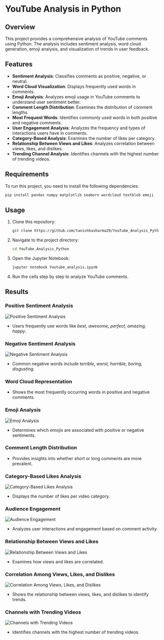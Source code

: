 # YouTube Analysis in Python

## Overview

This project provides a comprehensive analysis of YouTube comments using Python. The analysis includes sentiment analysis, word cloud generation, emoji analysis, and visualization of trends in user feedback.

## Features

- **Sentiment Analysis**: Classifies comments as positive, negative, or neutral.
- **Word Cloud Visualization**: Displays frequently used words in comments.
- **Emoji Analysis**: Analyzes emoji usage in YouTube comments to understand user sentiment better.
- **Comment Length Distribution**: Examines the distribution of comment lengths.
- **Most Frequent Words**: Identifies commonly used words in both positive and negative comments.
- **User Engagement Analysis**: Analyzes the frequency and types of interactions users have in comments.
- **Category-Based Analysis**: Examines the number of likes per category.
- **Relationship Between Views and Likes**: Analyzes correlation between views, likes, and dislikes.
- **Trending Channel Analysis**: Identifies channels with the highest number of trending videos.

## Requirements

To run this project, you need to install the following dependencies:

```bash
pip install pandas numpy matplotlib seaborn wordcloud textblob emoji
```

## Usage

1. Clone this repository:
   ```bash
   git clone https://github.com/tanishkasharma29/YouTube_Analysis_Python.git
   ```
2. Navigate to the project directory:
   ```bash
   cd YouTube_Analysis_Python
   ```
3. Open the Jupyter Notebook:
   ```bash
   jupyter notebook Youtube_analysis.ipynb
   ```
4. Run the cells step by step to analyze YouTube comments.

## Results

### Positive Sentiment Analysis

![Positive Sentiment Analysis](https://github.com/tanishkasharma29/YouTube_Analysis_Python/blob/main/Positive%20Sentiment%20Analysis.png)
- Users frequently use words like *best, awesome, perfect, amazing, happy*.

### Negative Sentiment Analysis

![Negative Sentiment Analysis](https://github.com/tanishkasharma29/YouTube_Analysis_Python/blob/main/Negative%20Sentiment%20Analysis.png)
- Common negative words include *terrible, worst, horrible, boring, disgusting*.

### Word Cloud Representation

- Shows the most frequently occurring words in positive and negative comments.

### Emoji Analysis

![Emoji Analysis](https://github.com/tanishkasharma29/YouTube_Analysis_Python/blob/main/Emoji_Analysis.png)
- Determines which emojis are associated with positive or negative sentiments.

### Comment Length Distribution

- Provides insights into whether short or long comments are more prevalent.

### Category-Based Likes Analysis

![Category-Based Likes Analysis](https://github.com/tanishkasharma29/YouTube_Analysis_Python/blob/main/Category%20with%20maximum%20likes.png)
- Displays the number of likes per video category.

### Audience Engagement

![Audience Engagement](https://github.com/tanishkasharma29/YouTube_Analysis_Python/blob/main/Audience%20Engagement.png)
- Analyzes user interactions and engagement based on comment activity.

### Relationship Between Views and Likes

![Relationship Between Views and Likes](https://github.com/tanishkasharma29/YouTube_Analysis_Python/blob/main/Relationship%20between%20views%20and%20likes.png)
- Examines how views and likes are correlated.

### Correlation Among Views, Likes, and Dislikes

![Correlation Among Views, Likes, and Dislikes](https://github.com/tanishkasharma29/YouTube_Analysis_Python/blob/main/Correlation%20among%20likes%2C%20dislikes%20and%20views.png)
- Shows the relationship between views, likes, and dislikes to identify trends.

### Channels with Trending Videos

![Channels with Trending Videos](https://github.com/tanishkasharma29/YouTube_Analysis_Python/blob/main/Channel%20with%20largest%20number%20of%20trending%20videos.png)
- Identifies channels with the highest number of trending videos.

